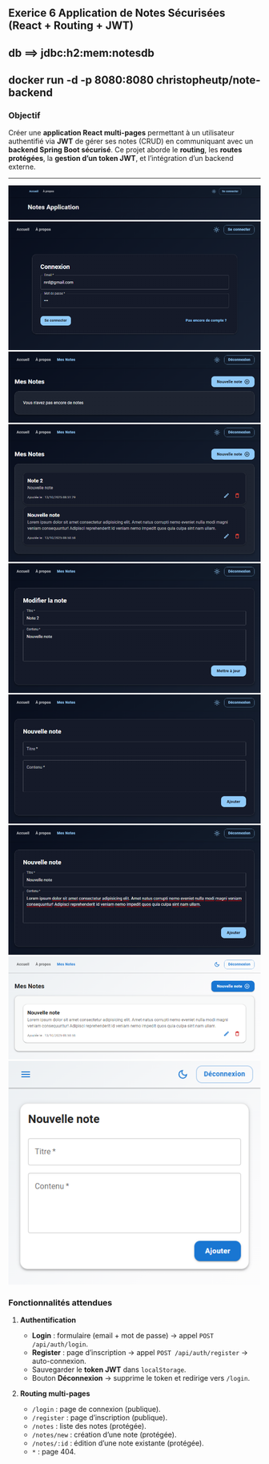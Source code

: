 ## Exerice 6 Application de Notes Sécurisées (React + Routing + JWT)

## db ==> jdbc:h2:mem:notesdb
## docker run -d -p 8080:8080 christopheutp/note-backend

### Objectif

Créer une **application React multi-pages** permettant à un utilisateur authentifié via **JWT** de gérer ses notes (CRUD) en communiquant avec un **backend Spring Boot sécurisé**.
Ce projet aborde le **routing**, les **routes protégées**, la **gestion d’un token JWT**, et l’intégration d’un backend externe.

---

![home-page-dark-theme](public/assets/home-page-dark-theme.png)
![connexion](public/assets/connexion.png)
![pas-de-notes](public/assets/pas-de-notes.png)
![mes-notes](public/assets/mes-notes.png)
![update-note](public/assets/update-note.png)
![form-add-note](public/assets/form-add-note.png)
![form-add-note-2](public/assets/form-add-note-2.png)
![light-theme-1](public/assets/light-theme-1.png)
![light-theme-2](public/assets/light-theme-2.png)

### Fonctionnalités attendues

1. **Authentification**

   * **Login** : formulaire (email + mot de passe) → appel `POST /api/auth/login`.
   * **Register** : page d’inscription → appel `POST /api/auth/register` → auto-connexion.
   * Sauvegarder le **token JWT** dans `localStorage`.
   * Bouton **Déconnexion** → supprime le token et redirige vers `/login`.

2. **Routing multi-pages**

   * `/login` : page de connexion (publique).
   * `/register` : page d’inscription (publique).
   * `/notes` : liste des notes (protégée).
   * `/notes/new` : création d’une note (protégée).
   * `/notes/:id` : édition d’une note existante (protégée).
   * `*` : page 404.


